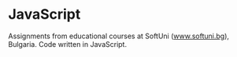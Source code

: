 # JavaScript
Assignments from educational courses at SoftUni (www.softuni.bg), Bulgaria. Code written in JavaScript.
